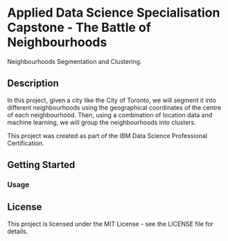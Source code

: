# Applied Data Science Specialisation Capstone - The Battle of Neighbourhoods

Neighbourhoods Segmentation and Clustering.

## Description

In this project, given a city like the City of Toronto, we will segment it into different neighbourhoods using the geographical coordinates of the centre of each neighbourhood. Then, using a combination of location data and machine learning, we will group the neighbourhoods into clusters. 

This project was created as part of the IBM Data Science Professional Certification.

## Getting Started

### Usage
<to do>

## License
This project is licensed under the MIT License - see the LICENSE file for details.
